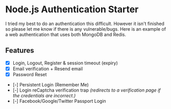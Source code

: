 # Node.js Authentication Starter

I tried my best to do an authentication this difficult. However it isn't finished so please let me know if there is any vulnerable/bugs.
Here is an example of a web authentication that uses both MongoDB and Redis.

## Features
- [x] Login, Logout, Register & session timeout (expiry)
- [x] Email verification + Resend email
- [x] Password Reset
- [-] Persistent Login (Remember Me)
- [-] Login reCaptcha verification trap *(redirects to a verification page if the credentials are incorrect.)*
- [-] Facebook/Google/Twitter Passport Login
